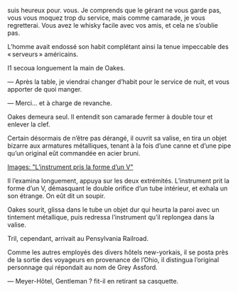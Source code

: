 suis heureux pour. vous. Je comprends que le gérant ne vous garde pas,
vous vous moquez trop du service, mais comme camarade, je vous regretterai.
Vous avez le whisky facile avec vos amis, et cela ne s’oublie pas.

L’homme avait endossé son habit complétant ainsi la tenue impeccable
des « serveurs » américains.

I1 secoua longuement la main de Oakes.

— Après la table, je viendrai changer d’habit pour le service de nuit, et
vous apporter de quoi manger.

— Merci… et à charge de revanche.

Oakes demeura seul. Il entendit son camarade fermer à double tour et enlever
la clef.

Certain désormais de n’être pas dérangé, il ouvrit sa valise, en tira un
objet bizarre aux armatures métalliques, tenant à la fois d’une canne et
d’une pipe qu’un original eût commandée en acier bruni.

[Images: "L’instrument pris la forme d’un V"](../images/1-pages-347.md)

Il l’examina longuement, appuya sur les deux extrémités. L’instrument prit
la forme d’un V, démasquant le double orifice d’un tube intérieur, et exhala
un son étrange. On eût dit un soupir.

Oakes sourit, glissa dans le tube un objet dur qui heurta la paroi avec un
tintement métallique, puis redressa l’instrument qu’il replongea dans la valise.

Tril, cependant, arrivait au Pensylvania Railroad.

Comme les autres employés des divers hôtels new-yorkais, il se posta près
de la sortie des voyageurs en provenance de l’Ohio, il distingua l’original
personnage qui répondait au nom de Grey Assford.

— Meyer-Hôtel, Gentleman ? fit-il en retirant sa casquette.
